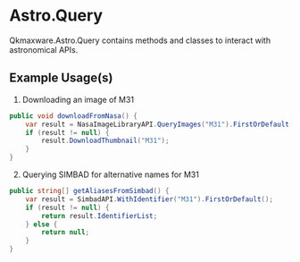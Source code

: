 # Astro.Query
Qkmaxware.Astro.Query contains methods and classes to interact with astronomical APIs.

## Example Usage(s)
1. Downloading an image of M31
```cs
public void downloadFromNasa() {
    var result = NasaImageLibraryAPI.QueryImages("M31").FirstOrDefault();
    if (result != null) {
        result.DownloadThumbnail("M31"); 
    }
}
```
2. Querying SIMBAD for alternative names for M31
```cs
public string[] getAliasesFromSimbad() {
    var result = SimbadAPI.WithIdentifier("M31").FirstOrDefault();
    if (result != null) {
        return result.IdentifierList;
    } else {
        return null;
    }
}
```